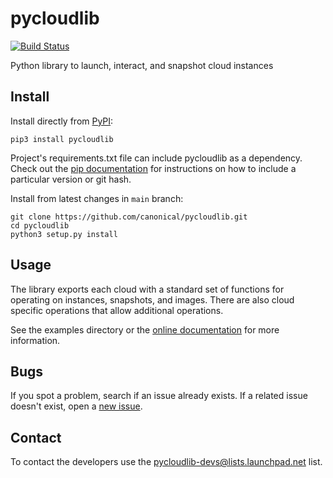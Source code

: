 # pycloudlib

[![Build Status](https://travis-ci.com/canonical/pycloudlib.svg?branch=master)](https://travis-ci.com/canonical/pycloudlib)

Python library to launch, interact, and snapshot cloud instances

## Install

Install directly from [PyPI](https://pypi.org/project/pycloudlib/):

```shell
pip3 install pycloudlib
```

Project's requirements.txt file can include pycloudlib as a dependency. Check out the [pip documentation](https://pip.readthedocs.io/en/1.1/requirements.html) for instructions on how to include a particular version or git hash.

Install from latest changes in `main` branch:

```shell
git clone https://github.com/canonical/pycloudlib.git
cd pycloudlib
python3 setup.py install
```

## Usage

The library exports each cloud with a standard set of functions for operating on instances, snapshots, and images. There are also cloud specific operations that allow additional operations.

See the examples directory or the [online documentation](https://pycloudlib.readthedocs.io/) for more information.

## Bugs

If you spot a problem, search if an issue already exists. If a related issue doesn't exist, open a
[new issue](https://github.com/canonical/pycloudlib/issues/new/choose).

## Contact

To contact the developers use the pycloudlib-devs@lists.launchpad.net list.
